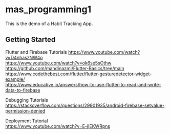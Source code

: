 # mas_programming1

This is the demo of a Habit Tracking App.

## Getting Started



Flutter and Firebase Tutorials
https://www.youtube.com/watch?v=D4nhaszNW4o  
https://www.youtube.com/watch?v=ok6se5sOthw  
https://github.com/mahdinazmi/Flutter-Basics/tree/main  
https://www.codethebest.com/flutter/flutter-gesturedetector-widget-example/  
https://www.educative.io/answers/how-to-use-flutter-to-read-and-write-data-to-firebase  

Debugging Tutorials  
https://stackoverflow.com/questions/29901935/android-firebase-setvalue-permission-denied  

Deployment Tutorial  
https://www.youtube.com/watch?v=E-jIEKWRpns  
